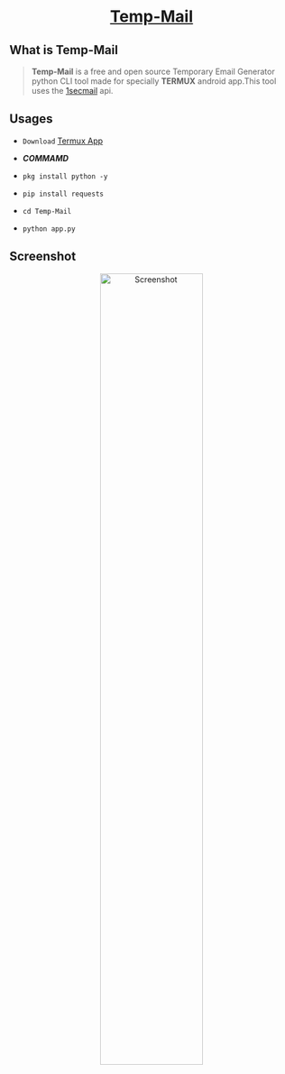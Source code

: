 
<h1 align="center"><a href="#">Temp-Mail</a></h1>

## What is Temp-Mail
> **Temp-Mail** is a free and open source Temporary Email Generator python CLI tool made for specially **TERMUX** android app.This tool uses the <a href="https://www.1secmail.com/api/">1secmail</a> api.

## Usages
* `Download` <a href="https://f-droid.org/repo/com.termux_118.apk">Termux App</a>

* ***COMMAMD***

* `pkg install python -y`

* `pip install requests`

* `cd Temp-Mail`

* `python app.py`

## Screenshot
<p align="center">
<img width="60%" height="60%" src="https://user-images.githubusercontent.com/71178740/204269147-5196b782-cd95-4c30-bb51-cd70a7ad73cc.png" alt="Screenshot" />
</p>

